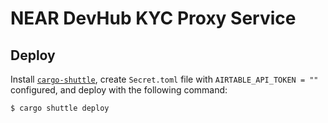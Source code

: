 # NEAR DevHub KYC Proxy Service

## Deploy

Install [`cargo-shuttle`](https://github.com/shuttle-hq/shuttle?tab=readme-ov-file#getting-started), create `Secret.toml` file with `AIRTABLE_API_TOKEN = ""` configured, and deploy with the following command:

```sh
$ cargo shuttle deploy
```
